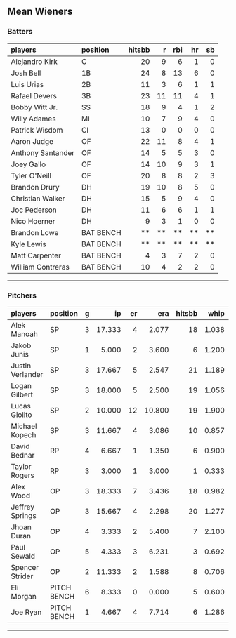 ## Mean Wieners

### Batters

 
|players           |position  | hitsbb|  r| rbi| hr| sb| 
|:-----------------|:---------|------:|--:|---:|--:|--:| 
|Alejandro Kirk    |C         |     20|  9|   6|  1|  0| 
|Josh Bell         |1B        |     24|  8|  13|  6|  0| 
|Luis Urias        |2B        |     11|  3|   6|  1|  1| 
|Rafael Devers     |3B        |     23| 11|  11|  4|  1| 
|Bobby Witt Jr.    |SS        |     18|  9|   4|  1|  2| 
|Willy Adames      |MI        |     10|  7|   9|  4|  0| 
|Patrick Wisdom    |CI        |     13|  0|   0|  0|  0| 
|Aaron Judge       |OF        |     22| 11|   8|  4|  1| 
|Anthony Santander |OF        |     14|  5|   5|  3|  0| 
|Joey Gallo        |OF        |     14| 10|   9|  3|  1| 
|Tyler O'Neill     |OF        |     20|  8|   8|  2|  3| 
|Brandon Drury     |DH        |     19| 10|   8|  5|  0| 
|Christian Walker  |DH        |     15|  5|   9|  4|  0| 
|Joc Pederson      |DH        |     11|  6|   6|  1|  1| 
|Nico Hoerner      |DH        |      9|  3|   1|  0|  0| 
|Brandon Lowe      |BAT BENCH |     **| **|  **| **| **| 
|Kyle Lewis        |BAT BENCH |     **| **|  **| **| **| 
|Matt Carpenter    |BAT BENCH |      4|  3|   7|  2|  0| 
|William Contreras |BAT BENCH |     10|  4|   2|  2|  0| 


* * *

### Pitchers

 
|players          |position    |  g|     ip| er|    era| hitsbb|  whip| so|  w| sv| 
|:----------------|:-----------|--:|------:|--:|------:|------:|-----:|--:|--:|--:| 
|Alek Manoah      |SP          |  3| 17.333|  4|  2.077|     18| 1.038| 16|  2|  0| 
|Jakob Junis      |SP          |  1|  5.000|  2|  3.600|      6| 1.200|  5|  1|  0| 
|Justin Verlander |SP          |  3| 17.667|  5|  2.547|     21| 1.189| 20|  2|  0| 
|Logan Gilbert    |SP          |  3| 18.000|  5|  2.500|     19| 1.056| 15|  2|  0| 
|Lucas Giolito    |SP          |  2| 10.000| 12| 10.800|     19| 1.900| 11|  0|  0| 
|Michael Kopech   |SP          |  3| 11.667|  4|  3.086|     10| 0.857| 12|  1|  0| 
|David Bednar     |RP          |  4|  6.667|  1|  1.350|      6| 0.900|  9|  1|  1| 
|Taylor Rogers    |RP          |  3|  3.000|  1|  3.000|      1| 0.333|  3|  0|  2| 
|Alex Wood        |OP          |  3| 18.333|  7|  3.436|     18| 0.982| 14|  2|  0| 
|Jeffrey Springs  |OP          |  3| 15.667|  4|  2.298|     20| 1.277| 16|  1|  0| 
|Jhoan Duran      |OP          |  4|  3.333|  2|  5.400|      7| 2.100|  4|  0|  0| 
|Paul Sewald      |OP          |  5|  4.333|  3|  6.231|      3| 0.692|  5|  1|  0| 
|Spencer Strider  |OP          |  2| 11.333|  2|  1.588|      8| 0.706| 19|  2|  0| 
|Eli Morgan       |PITCH BENCH |  6|  8.333|  0|  0.000|      5| 0.600| 10|  2|  0| 
|Joe Ryan         |PITCH BENCH |  1|  4.667|  4|  7.714|      6| 1.286|  3|  0|  0| 


* * *


